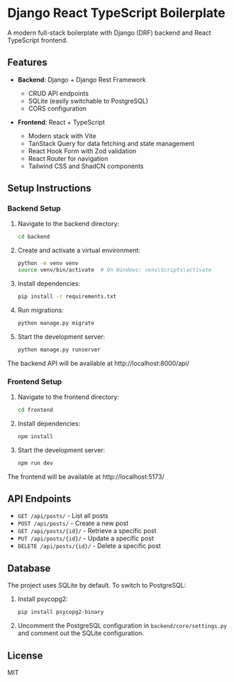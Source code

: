 # Django React TypeScript Boilerplate

A modern full-stack boilerplate with Django (DRF) backend and React TypeScript frontend.

## Features

- **Backend**: Django + Django Rest Framework

  - CRUD API endpoints
  - SQLite (easily switchable to PostgreSQL)
  - CORS configuration

- **Frontend**: React + TypeScript
  - Modern stack with Vite
  - TanStack Query for data fetching and state management
  - React Hook Form with Zod validation
  - React Router for navigation
  - Tailwind CSS and ShadCN components

## Setup Instructions

### Backend Setup

1. Navigate to the backend directory:

   ```bash
   cd backend
   ```

2. Create and activate a virtual environment:

   ```bash
   python -m venv venv
   source venv/bin/activate  # On Windows: venv\Scripts\activate
   ```

3. Install dependencies:

   ```bash
   pip install -r requirements.txt
   ```

4. Run migrations:

   ```bash
   python manage.py migrate
   ```

5. Start the development server:
   ```bash
   python manage.py runserver
   ```

The backend API will be available at http://localhost:8000/api/

### Frontend Setup

1. Navigate to the frontend directory:

   ```bash
   cd frontend
   ```

2. Install dependencies:

   ```bash
   npm install
   ```

3. Start the development server:
   ```bash
   npm run dev
   ```

The frontend will be available at http://localhost:5173/

## API Endpoints

- `GET /api/posts/` - List all posts
- `POST /api/posts/` - Create a new post
- `GET /api/posts/{id}/` - Retrieve a specific post
- `PUT /api/posts/{id}/` - Update a specific post
- `DELETE /api/posts/{id}/` - Delete a specific post

## Database

The project uses SQLite by default. To switch to PostgreSQL:

1. Install psycopg2:

   ```bash
   pip install psycopg2-binary
   ```

2. Uncomment the PostgreSQL configuration in `backend/core/settings.py` and comment out the SQLite configuration.

## License

MIT
